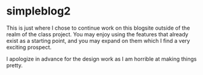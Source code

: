 simpleblog2
===========

This is just where I chose to continue work on this blogsite outside of the realm of the class project.
You may enjoy using the features that already exist as a starting point, and you may expand on them which I find
a very exciting prospect. 

I apologize in advance for the design work as I am horrible at making things pretty.
